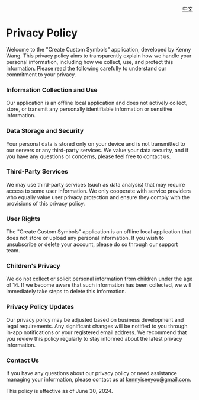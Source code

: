 <p align="right">
  <a href="./privacy-policy.zh.md">中文</a>
</p>
<!--rehype:style=float: right; bottom: -36px; position: relative;-->

Privacy Policy
===

Welcome to the "Create Custom Symbols" application, developed by Kenny Wang. This privacy policy aims to transparently explain how we handle your personal information, including how we collect, use, and protect this information. Please read the following carefully to understand our commitment to your privacy.

### Information Collection and Use

Our application is an offline local application and does not actively collect, store, or transmit any personally identifiable information or sensitive information.

### Data Storage and Security

Your personal data is stored only on your device and is not transmitted to our servers or any third-party services. We value your data security, and if you have any questions or concerns, please feel free to contact us.

### Third-Party Services

We may use third-party services (such as data analysis) that may require access to some user information. We only cooperate with service providers who equally value user privacy protection and ensure they comply with the provisions of this privacy policy.

### User Rights

The "Create Custom Symbols" application is an offline local application that does not store or upload any personal information. If you wish to unsubscribe or delete your account, please do so through our support team.

### Children's Privacy

We do not collect or solicit personal information from children under the age of 14. If we become aware that such information has been collected, we will immediately take steps to delete this information.

### Privacy Policy Updates

Our privacy policy may be adjusted based on business development and legal requirements. Any significant changes will be notified to you through in-app notifications or your registered email address. We recommend that you review this policy regularly to stay informed about the latest privacy information.

### Contact Us

If you have any questions about our privacy policy or need assistance managing your information, please contact us at kennyiseeyou@gmail.com.

This policy is effective as of June 30, 2024.


<!--idoc:config:
site: Create Custom Symbols
title: Privacy Policy - 
keywords: sfsymbol,svg,symbol,custom symbol,create custom symbols
-->